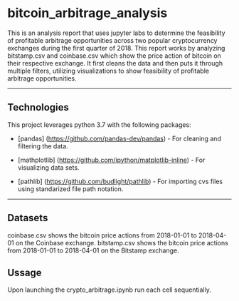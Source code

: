 # bitcoin_arbitrage_analysis

This is an analysis report that uses jupyter labs to determine the feasibility of profitable arbitrage opportunities across two popular cryptocurrency exchanges during the first quarter of 2018.
This report works by analyzing bitstamp.csv and coinbase.csv which show the price action of bitcoin on their respective exchange.
It first cleans the data and then puts it through multiple filters, utilizing visualizations to show feasibility of profitable arbitrage opportunities.

---

## Technologies

This project leverages python 3.7 with the following packages:

* [pandas] (https://github.com/pandas-dev/pandas) - For cleaning and filtering the data.

* [mathplotlib] (https://github.com/ipython/matplotlib-inline) - For visualizing data sets.

* [pathlib] (https://github.com/budlight/pathlib) - For importing cvs files using standarized file path notation.

---

## Datasets

coinbase.csv shows the bitcoin price actions from 2018-01-01 to 2018-04-01 on the Coinbase exchange.
bitstamp.csv shows the bitcoin price actions from 2018-01-01 to 2018-04-01 on the Bitstamp exchange.

## Ussage

Upon launching the crypto_arbitrage.ipynb run each cell sequentially.